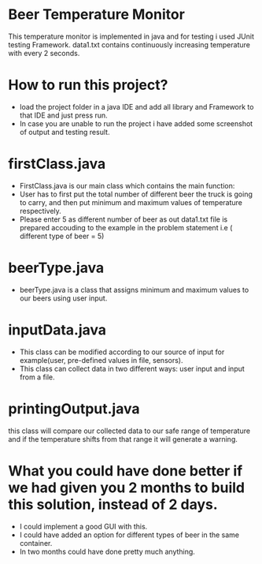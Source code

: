 # Beer Temperature Monitor

This temperature monitor is implemented in java and for testing i used JUnit testing Framework.
data1.txt contains continuously increasing temperature with every 2 seconds.

# How to run this project?
* load the project folder in a java IDE and add all library and Framework to that IDE and just press run.
* In case you are unable to run the project i have added some screenshot of output and testing result.

# firstClass.java
* FirstClass.java is our main class which contains the main function:
* User has to first put the total number of different beer the truck is going to carry, and then put minimum and maximum values of temperature respectively.
* Please enter 5 as different number of beer as out data1.txt file is prepared accouding to the example in the problem statement i.e ( different type of beer = 5)


# beerType.java
* beerType.java is a class that assigns minimum and maximum values to our beers using user input.


# inputData.java
* This class can be modified according to our source of input for example(user, pre-defined values in file, sensors).
* This class can collect data in two different ways: user input and input from a file.


# printingOutput.java
this class will compare our collected data to our safe range of temperature and if the temperature shifts from that range it will generate a warning.


# What you could have done better if we had given you 2 months to build this solution, instead of 2 days.
* I could implement a good GUI with this.
* I could have added an option for different types of beer in the same container.
* In two months could have done pretty much anything.
